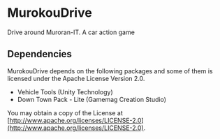# MurokouDrive
Drive around Muroran-IT. A car action game


## Dependencies
MurokouDrive depends on the following packages and some of them is licensed under the Apache License Version 2.0.

* Vehicle Tools (Unity Technology)
* Down Town Pack - Lite (Gamemag Creation Studio)

You may obtain a copy of the License at [http://www.apache.org/licenses/LICENSE-2.0](http://www.apache.org/licenses/LICENSE-2.0).
